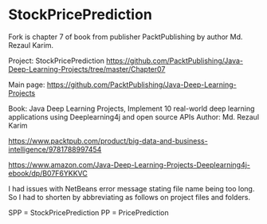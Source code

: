 # StockPricePrediction

Fork is chapter 7 of book from publisher PacktPublishing by author Md. Rezaul Karim. 

Project: StockPricePrediction
https://github.com/PacktPublishing/Java-Deep-Learning-Projects/tree/master/Chapter07 

Main page:
https://github.com/PacktPublishing/Java-Deep-Learning-Projects

Book:  Java Deep Learning Projects, Implement 10 real-world deep learning applications using Deeplearning4j and open source APIs
Author:  Md. Rezaul Karim

https://www.packtpub.com/product/big-data-and-business-intelligence/9781788997454

https://www.amazon.com/Java-Deep-Learning-Projects-Deeplearning4j-ebook/dp/B07F6YKKVC

I had issues with NetBeans error message stating file name being too long. So I had to shorten by abbreviating as follows on project files and folders.

SPP = StockPricePrediction
PP = PricePrediction
